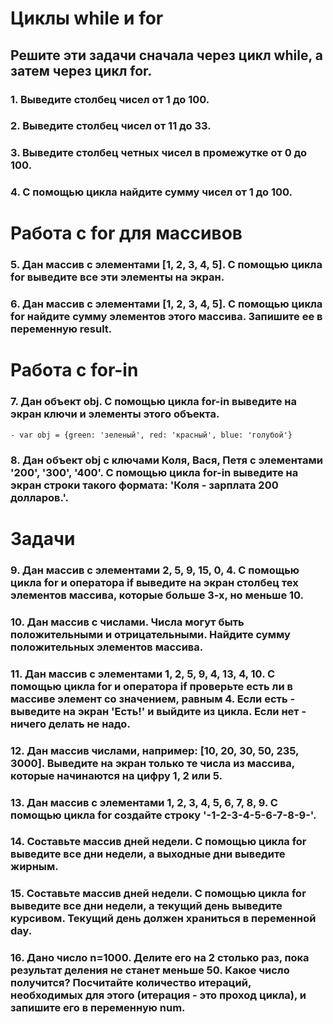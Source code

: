 # Циклы while и for

## Решите эти задачи сначала через цикл while, а затем через цикл for.

### 1.	Выведите столбец чисел от 1 до 100.

### 2.	Выведите столбец чисел от 11 до 33.

### 3.	Выведите столбец четных чисел в промежутке от 0 до 100.

### 4.	С помощью цикла найдите сумму чисел от 1 до 100.

# Работа с for для массивов

### 5.	Дан массив с элементами [1, 2, 3, 4, 5]. С помощью цикла for выведите все эти элементы на экран.

### 6.	Дан массив с элементами [1, 2, 3, 4, 5]. С помощью цикла for найдите сумму элементов этого массива. Запишите ее в переменную result.

# Работа с for-in

### 7.	Дан объект obj. С помощью цикла for-in выведите на экран ключи и элементы этого объекта.

	- var obj = {green: 'зеленый', red: 'красный', blue: 'голубой'}

### 8.	Дан объект obj с ключами Коля, Вася, Петя с элементами '200', '300', '400'. С помощью цикла for-in выведите на экран строки такого формата: 'Коля - зарплата 200 долларов.'.

# Задачи

### 9.	Дан массив с элементами 2, 5, 9, 15, 0, 4. С помощью цикла for и оператора if выведите на экран столбец тех элементов массива, которые больше 3-х, но меньше 10.

### 10.	Дан массив с числами. Числа могут быть положительными и отрицательными. Найдите сумму положительных элементов массива.

### 11.	Дан массив с элементами 1, 2, 5, 9, 4, 13, 4, 10. С помощью цикла for и оператора if проверьте есть ли в массиве элемент со значением, равным 4. Если есть - выведите на экран 'Есть!' и выйдите из цикла. Если нет - ничего делать не надо.

### 12.	Дан массив числами, например: [10, 20, 30, 50, 235, 3000]. Выведите на экран только те числа из массива, которые начинаются на цифру 1, 2 или 5.

### 13.	Дан массив с элементами 1, 2, 3, 4, 5, 6, 7, 8, 9. С помощью цикла for создайте строку '-1-2-3-4-5-6-7-8-9-'.

### 14.	Составьте массив дней недели. С помощью цикла for выведите все дни недели, а выходные дни выведите жирным.

### 15.	Составьте массив дней недели. С помощью цикла for выведите все дни недели, а текущий день выведите курсивом. Текущий день должен храниться в переменной day.

### 16.	Дано число n=1000. Делите его на 2 столько раз, пока результат деления не станет меньше 50. Какое число получится? Посчитайте количество итераций, необходимых для этого (итерация - это проход цикла), и запишите его в переменную num.

